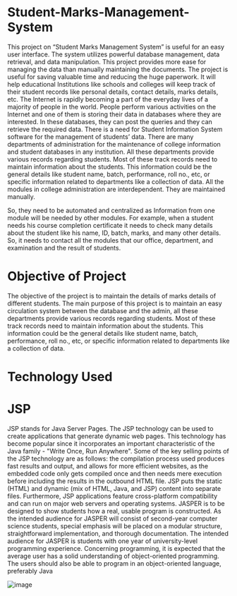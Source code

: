 # Student-Marks-Management-System
This project on “Student Marks Management System” is useful for an easy user interface. The system utilizes powerful database management, data retrieval, and data manipulation. This project provides more ease for managing the data than manually maintaining the documents. The project is useful for saving valuable time and reducing the huge paperwork.
 It will help educational Institutions like schools and colleges will keep track of their student records like personal details, contact details, marks details, etc. The Internet is rapidly becoming a part of the everyday lives of a majority of people in the world. People perform various activities on the Internet and one of them is storing their data in databases where they are interested. In these databases, they can post the queries and they can retrieve the required data. 
There is a need for Student Information System software for the management of students’ data. There are many departments of administration for the maintenance of college information and student databases in any institution. 
All these departments provide various records regarding students. Most of these track records need to maintain information about the students. This information could be the general details like student name, batch, performance, roll no., etc, or specific information related to departments like a collection of data. All the modules in college administration are interdependent. They are maintained manually. 

So, they need to be automated and centralized as Information from one module will be needed by other modules. For example, when a student needs his course completion certificate it needs to check many details about the student like his name, ID, batch, marks, and many other details. So, it needs to contact all the modules that our office, department, and examination and the result of students.
# Objective of Project
 The objective of the project is to maintain the details of marks  details of different students. The main purpose of this project is to maintain an easy circulation system between the database and the admin, all these departments provide various records regarding students. Most of these track records need to maintain information about the students. This information could be the general details like student name, batch, performance, roll no., etc, or specific information related to departments like a collection of data.
 
# Technology Used
 # JSP
 JSP stands for Java Server Pages. The JSP technology can be used to create applications that generate dynamic web pages. This technology has become popular since it incorporates an important characteristic of the Java family - "Write Once, Run Anywhere".
 Some of the key selling points of the JSP technology are as follows: the compilation process used produces fast results and output, and allows for more efficient websites, as the embedded code only gets compiled once and then needs mere execution before including the results in the outbound HTML file. JSP puts the static (HTML) and dynamic (mix of HTML, Java, and JSP) content into separate files. Furthermore, JSP applications feature cross-platform compatibility and can run on major web servers and operating systems. 
JASPER is to be designed to show students how a real, usable program is constructed. As the intended audience for JASPER will consist of second-year computer science students, special emphasis will be placed on a modular structure, straightforward implementation, and thorough documentation. The intended audience for JASPER is students with one year of university-level programming experience. Concerning programming, it is expected that the average user has a solid understanding of object-oriented programming. The users should also be able to program in an object-oriented language, preferably Java

![image](https://user-images.githubusercontent.com/95239261/222121944-68eb6dbb-74d5-4b60-bf84-d364f09ff3bb.png)


